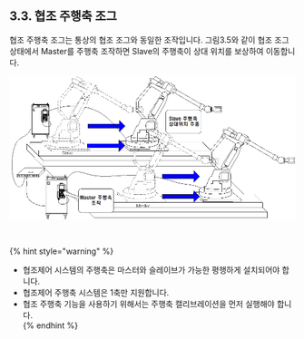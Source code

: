 ﻿## 3.3. 협조 주행축 조그




협조 주행축 조그는 통상의 협조 조그와 동일한 조작입니다. 그림3.5와 같이 협조 조그 상태에서 Master를 주행축 조작하면 Slave의 주행축이 상대 위치를 보상하여 이동합니다. 

 
![[그림 3-9] 협조 주행축 조그](../_assets/3-9.png)

<br>


{% hint style="warning" %}
 -	협조제어 시스템의 주행축은 마스터와 슬레이브가 가능한 평행하게 설치되어야 합니다.  
-	협조제어 주행축 시스템은 1축만 지원합니다.   
-	협조 주행축 기능을 사용하기 위해서는 주행축 캘리브레이션을 먼저 실행해야 합니다.  
{% endhint %}
